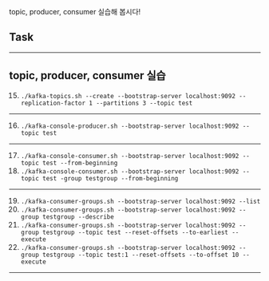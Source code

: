 topic, producer, consumer 실습해 봅시다!

## Task
---
topic, producer, consumer 실습
---
15. `./kafka-topics.sh --create --bootstrap-server localhost:9092 --replication-factor 1 --partitions 3 --topic test`
---
16. `./kafka-console-producer.sh --bootstrap-server localhost:9092 --topic test`
---
17. `./kafka-console-consumer.sh --bootstrap-server localhost:9092 --topic test --from-beginning`
18. `./kafka-console-consumer.sh --bootstrap-server localhost:9092 --topic test -group testgroup --from-beginning`
---
19. `./kafka-consumer-groups.sh --bootstrap-server localhost:9092 --list`
20. `./kafka-consumer-groups.sh --bootstrap-server localhost:9092 --group testgroup --describe`
21. `./kafka-consumer-groups.sh --bootstrap-server localhost:9092 --group testgroup --topic test --reset-offsets --to-earliest --execute`
22. `./kafka-consumer-groups.sh --bootstrap-server localhost:9092 --group testgroup --topic test:1 --reset-offsets --to-offset 10 --execute`
---
